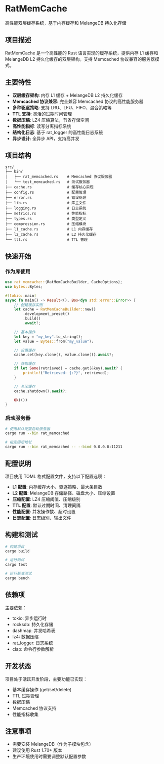 # RatMemCache

高性能双层缓存系统，基于内存缓存和 MelangeDB 持久化存储

## 项目描述

RatMemCache 是一个高性能的 Rust 语言实现的缓存系统，提供内存 L1 缓存和 MelangeDB L2 持久化缓存的双层架构。支持 Memcached 协议兼容的服务器模式。

## 主要特性

- **双层缓存架构**: 内存 L1 缓存 + MelangeDB L2 持久化缓存
- **Memcached 协议兼容**: 完全兼容 Memcached 协议的高性能服务器
- **多种驱逐策略**: 支持 LRU、LFU、FIFO、混合策略等
- **TTL 支持**: 灵活的过期时间管理
- **数据压缩**: LZ4 压缩算法，节省存储空间
- **高性能指标**: 读写分离指标系统
- **结构化日志**: 基于 rat_logger 的高性能日志系统
- **异步设计**: 全异步 API，支持高并发

## 项目结构

```
src/
├── bin/
│   ├── rat_memcached.rs    # Memcached 协议服务器
│   └── test_memcached.rs   # 测试服务器
├── cache.rs                # 缓存核心实现
├── config.rs               # 配置管理
├── error.rs                # 错误处理
├── lib.rs                  # 库主文件
├── logging.rs              # 日志系统
├── metrics.rs              # 性能指标
├── types.rs                # 类型定义
├── compression.rs          # 压缩模块
├── l1_cache.rs             # L1 内存缓存
├── l2_cache.rs             # L2 持久化缓存
└── ttl.rs                  # TTL 管理
```

## 快速开始

### 作为库使用

```rust
use rat_memcache::{RatMemCacheBuilder, CacheOptions};
use bytes::Bytes;

#[tokio::main]
async fn main() -> Result<(), Box<dyn std::error::Error>> {
    // 创建缓存实例
    let cache = RatMemCacheBuilder::new()
        .development_preset()
        .build()
        .await?;

    // 基本操作
    let key = "my_key".to_string();
    let value = Bytes::from("my_value");

    // 设置缓存
    cache.set(key.clone(), value.clone()).await?;

    // 获取缓存
    if let Some(retrieved) = cache.get(&key).await? {
        println!("Retrieved: {:?}", retrieved);
    }

    // 关闭缓存
    cache.shutdown().await?;

    Ok(())
}
```

### 启动服务器

```bash
# 使用默认配置启动服务器
cargo run --bin rat_memcached

# 指定绑定地址
cargo run --bin rat_memcached -- --bind 0.0.0.0:11211
```

## 配置说明

项目使用 TOML 格式配置文件，支持以下配置选项：

- **L1 配置**: 内存缓存大小、驱逐策略、最大条目数
- **L2 配置**: MelangeDB 存储路径、磁盘大小、压缩设置
- **压缩配置**: LZ4 压缩阈值、压缩级别
- **TTL 配置**: 默认过期时间、清理间隔
- **性能配置**: 并发操作数、超时设置
- **日志配置**: 日志级别、输出文件

## 构建和测试

```bash
# 构建项目
cargo build

# 运行测试
cargo test

# 运行基准测试
cargo bench
```

## 依赖项

主要依赖：
- tokio: 异步运行时
- rocksdb: 持久化存储
- dashmap: 并发哈希表
- lz4: 数据压缩
- rat_logger: 日志系统
- clap: 命令行参数解析

## 开发状态

项目处于活跃开发阶段，主要功能已实现：
- 基本缓存操作 (get/set/delete)
- TTL 过期管理
- 数据压缩
- Memcached 协议支持
- 性能指标收集

## 注意事项

- 需要安装 MelangeDB（作为子模块包含）
- 建议使用 Rust 1.70+ 版本
- 生产环境使用时需要调整默认配置参数